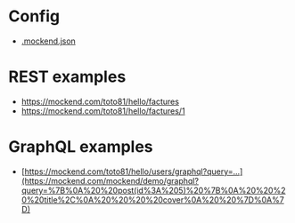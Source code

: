 # Config

- [.mockend.json](.mockend.json)

# REST examples

- https://mockend.com/toto81/hello/factures
- https://mockend.com/toto81/hello/factures/1


# GraphQL examples

- [https://mockend.com/toto81/hello/users/graphql?query=...](https://mockend.com/mockend/demo/graphql?query=%7B%0A%20%20post(id%3A%205)%20%7B%0A%20%20%20%20title%2C%0A%20%20%20%20cover%0A%20%20%7D%0A%7D)
